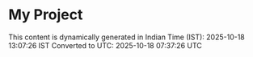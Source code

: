 # My Project

This content is dynamically generated in Indian Time (IST): 2025-10-18 13:07:26 IST
Converted to UTC: 2025-10-18 07:37:26 UTC
